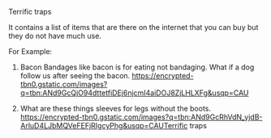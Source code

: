 Terrific traps 

It contains a list of items that are there on the internet that you can buy but they do not have much use. 

For Example:
1) Bacon Bandages like bacon is for eating not bandaging.
What if a dog follow us after seeing the bacon.
https://encrypted-tbn0.gstatic.com/images?q=tbn:ANd9GcQjO94dttetfiDEj6njcmI4aiDOJ8ZjLHLXFg&usqp=CAU

2) What are these things sleeves for legs without the boots.
https://encrypted-tbn0.gstatic.com/images?q=tbn:ANd9GcRhVdN_yjdB-ArluD4LJbMQVeFEFjRIgcyPhg&usqp=CAUTerrific traps 

